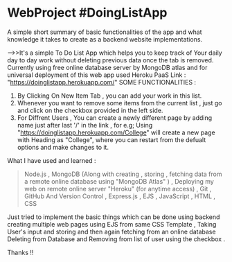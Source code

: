 # WebProject #DoingListApp
A simple short summary of basic functionalities of the app and what knowledge it takes to create as a backend website implementations.


-->>It's a simple To Do List App which helps you to keep track of Your daily day to day work without deleting previous data once the tab is removed.
Currently using free online database server by MongoDB atlas and for universal deployment of this web app used Heroku PaaS 
Link : "https://doinglistapp.herokuapp.com/"
      SOME FUNCTIONALITIES :
1. By Clicking On New Item Tab , you can add your work in this list.
2. Whenever you want to remove some items from the current list , just go and click on the checkbox provided in the left side.
3. For Diffrent Users , You can create a newly different page by adding name just after last '/' in the link ,
   for e.g; Using "https://doinglistapp.herokuapp.com/College" will create a new page with Heading as "College",
   where you can restart from the defualt options and make changes to it.
   
What I have used and learned :
> Node.js , 
> MongoDB (Along with creating , storing , fetching data from a remote online database using "MongoDB Atlas" ) , 
> Deploying my web on remote online server "Heroku" (for anytime access) , 
> Git , GitHub And Version Control , 
> Express.js , 
> EJS , 
> JavaScript , 
> HTML , 
> CSS

Just tried to implement the basic things which can be done using backend creating multiple web pages using EJS from same CSS Template , 
Taking User's input and storing and then again fetching from an online database
Deleting from Database and Removing from list of user using the checkbox .

Thanks !!
